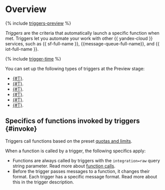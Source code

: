 # Overview

{% include [triggers-preview](../../../_includes/functions/triggers-preview-stage.md) %}

_Triggers_ are the criteria that automatically launch a specific function when met. Triggers let you automate your work with other {{ yandex-cloud }} services, such as {{ sf-full-name }}, {{message-queue-full-name}}, and {{ iot-full-name }}.

{% include [trigger-time](../../../_includes/functions/trigger-time.md) %}

You can set up the following types of triggers at the Preview stage:

* [{#T}](timer.md).
* [{#T}](ymq-trigger.md).
* [{#T}](os-trigger.md).
* [{#T}](iot-core-trigger.md).
* [{#T}](cr-trigger.md).
* [{#T}](cloudlogs-trigger.md).

## Specifics of functions invoked by triggers {#invoke}

Triggers call functions based on the preset [quotas and limits](../../../functions/concepts/limits.md).

When a function is called by a trigger, the following specifics apply:

- Functions are always called by triggers with the `integration=raw` query string parameter. Read more about [function calls](../function-invoke.md).
- Before the trigger passes messages to a function, it changes their format. Each trigger has a specific message format. Read more about this in the trigger description.

